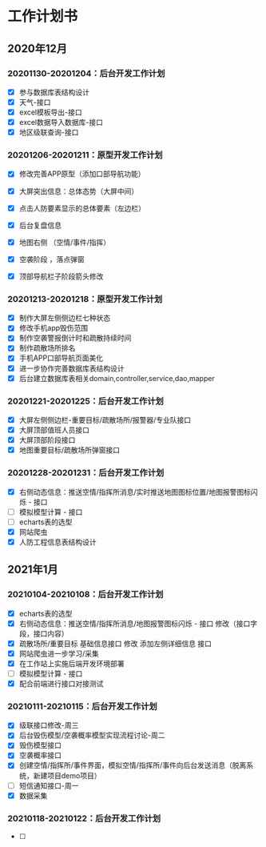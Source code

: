 # 工作计划书

## 2020年12月

### 20201130-20201204：后台开发工作计划

- [x] 参与数据库表结构设计
- [x] 天气-接口
- [x] excel模板导出-接口
- [x] excel数据导入数据库-接口
- [x] 地区级联查询-接口

### 20201206-20201211：原型开发工作计划

- [x] 修改完善APP原型（添加口部导航功能）


- [x] 大屏突出信息：总体态势（大屏中间）
- [x] 点击人防要素显示的总体要素（左边栏）
- [x] 后台复盘信息
- [x] 地图右侧 （空情/事件/指挥）
- [x] 空袭阶段 ，落点弹窗
- [x] 顶部导航栏子阶段箭头修改

### 20201213-20201218：原型开发工作计划

- [x] 制作大屏左侧侧边栏七种状态
- [x] 修改手机app毁伤范围
- [x] 制作空袭警报倒计时和疏散持续时间
- [x] 制作疏散场所排名
- [x] 手机APP口部导航页面美化
- [x] 进一步协作完善数据库表结构设计
- [x] 后台建立数据库表相关domain,controller,service,dao,mapper

### 20201221-20201225：后台开发工作计划

- [x] 大屏左侧侧边栏-重要目标/疏散场所/报警器/专业队接口
- [x] 大屏顶部值班人员接口
- [x] 大屏顶部阶段接口
- [x] 地图重要目标/疏散场所弹窗接口

### 20201228-20201231：后台开发工作计划

- [x] 右侧动态信息：推送空情/指挥所消息/实时推送地图图标位置/地图报警图标闪烁 - 接口
- [ ] 模拟模型计算 - 接口
- [ ] echarts表的选型
- [x] 网站爬虫
- [x] 人防工程信息表结构设计

## 2021年1月

### 20210104-20210108：后台开发工作计划

- [x] echarts表的选型
- [x] 右侧动态信息：推送空情/指挥所消息/地图报警图标闪烁 - 接口 修改（接口字段，接口内容）
- [x] 疏散场所/重要目标 基础信息接口 修改  添加左侧详细信息 接口
- [x] 网站爬虫进一步学习/采集
- [x] 在工作站上实施后端开发环境部署
- [ ] 模拟模型计算 - 接口
- [x] 配合前端进行接口对接测试

### 20210111-20210115：后台开发工作计划

- [x] 级联接口修改-周三
- [x] 后台毁伤模型/空袭概率模型实现流程讨论-周二
- [x] 毁伤模型接口
- [x] 空袭概率接口
- [x] 创建空情/指挥所/事件界面，模拟空情/指挥所/事件向后台发送消息（脱离系统，新建项目demo项目）
- [ ] 短信通知接口-周一
- [x] 数据采集

### 20210118-20210122：后台开发工作计划

- [ ] 

